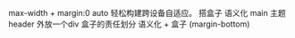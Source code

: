 max-width + margin:0 auto 轻松构建跨设备自适应。
搭盒子 
语义化  main 主题 
header  外放一个div  盒子的责任划分
语义化 + 盒子 (margin-bottom)